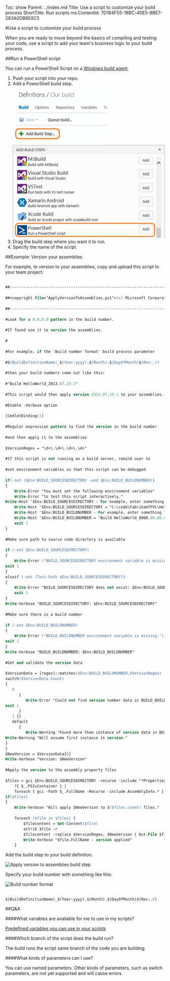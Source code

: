 Toc: show
Parent: ../index.md
Title: Use a script to customize your build process
ShortTitle: Run scripts
ms.ContentId: 7D184F55-18BC-40E5-8BE7-283A0DB8E823

#Use a script to customize your build process

When you are ready to move beyond the basics of compiling and testing your code, use a script to add your team's business logic to your build process.

##Run a PowerShell script

You can run a PowerShell Script on a [Windows build agent](/Library/vs/alm/Build/agents/windows.md).

1.  Push your script into your repo.
2.  Add a PowerShell build step.
    ![Add step](../_shared/_img/BldStepAddBegin.png)![Add PowerShell step](_img/BldScriptPSAdd.png)
3.  Drag the build step where you want it to run.
4.  Specify the name of the script.

##Example: Version your assemblies

For example, to version to your assemblies, copy and upload this script to your team project:

```ps

##-----------------------------------------------------------------------

##<copyright file="ApplyVersionToAssemblies.ps1">(c) Microsoft Corporation. This source is subject to the Microsoft Permissive License. See http://www.microsoft.com/resources/sharedsource/licensingbasics/sharedsourcelicenses.mspx. All other rights reserved.</copyright>

##-----------------------------------------------------------------------

#Look for a 0.0.0.0 pattern in the build number.

#If found use it to version the assemblies.

#

#For example, if the 'Build number format' build process parameter

#$(BuildDefinitionName)_$(Year:yyyy).$(Month).$(DayOfMonth)$(Rev:.r)

#then your build numbers come out like this:

#"Build HelloWorld_2013.07.19.1"

#This script would then apply version 2013.07.19.1 to your assemblies.

#Enable -Verbose option

[CmdletBinding()]

#Regular expression pattern to find the version in the build number

#and then apply it to the assemblies

$VersionRegex = "\d+\.\d+\.\d+\.\d+"

#If this script is not running on a build server, remind user to

#set environment variables so that this script can be debugged

if(-not ($Env:BUILD_SOURCESDIRECTORY -and $Env:BUILD_BUILDNUMBER))
{
    Write-Error "You must set the following environment variables"
    Write-Error "to test this script interactively."
Write-Host '$Env:BUILD_SOURCESDIRECTORY - For example, enter something like:'
    Write-Host '$Env:BUILD_SOURCESDIRECTORY = "C:\code\FabrikamTFVC\HelloWorld"'
    Write-Host '$Env:BUILD_BUILDNUMBER - For example, enter something like:'
    Write-Host '$Env:BUILD_BUILDNUMBER = "Build HelloWorld_0000.00.00.0"'
    exit 1
}

#Make sure path to source code directory is available

if (-not $Env:BUILD_SOURCESDIRECTORY)
{
    Write-Error ("BUILD_SOURCESDIRECTORY environment variable is missing.")
exit 1
}
elseif (-not (Test-Path $Env:BUILD_SOURCESDIRECTORY))
{
    Write-Error "BUILD_SOURCESDIRECTORY does not exist: $Env:BUILD_SOURCESDIRECTORY"
    exit 1
}
Write-Verbose "BUILD_SOURCESDIRECTORY: $Env:BUILD_SOURCESDIRECTORY"

#Make sure there is a build number

if (-not $Env:BUILD_BUILDNUMBER)
{
    Write-Error ("BUILD_BUILDNUMBER environment variable is missing.")
exit 1
}
Write-Verbose "BUILD_BUILDNUMBER: $Env:BUILD_BUILDNUMBER"

#Get and validate the version data

$VersionData = [regex]::matches($Env:BUILD_BUILDNUMBER,$VersionRegex)
switch($VersionData.Count)
{
   0        
      { 
         Write-Error "Could not find version number data in BUILD_BUILDNUMBER."
exit 1
      }
   1 {}
   default 
      { 
         Write-Warning "Found more than instance of version data in BUILD_BUILDNUMBER."
Write-Warning "Will assume first instance is version."
}
}
$NewVersion = $VersionData[0]
Write-Verbose "Version: $NewVersion"

#Apply the version to the assembly property files

$files = gci $Env:BUILD_SOURCESDIRECTORY -recurse -include "*Properties*","My Project" | 
    ?{ $_.PSIsContainer } | 
    foreach { gci -Path $_.FullName -Recurse -include AssemblyInfo.* }
if($files)
{
    Write-Verbose "Will apply $NewVersion to $($files.count) files."

    foreach ($file in $files) {
        $filecontent = Get-Content($file)
        attrib $file -r
        $filecontent -replace $VersionRegex, $NewVersion | Out-File $file
        Write-Verbose "$file.FullName - version applied"
    }


```

Add the build step to your build definition.

![Apply version to assemblies build step](_img/BldScriptPSExmpVerAssembliesBuildStep.png)

Specify your build number with something like this:

![Build number format](_img/BldScriptPSExmpVerAssembliesBuildNumFormat.png)


```

$(BuildDefinitionName)_$(Year:yyyy).$(Month).$(DayOfMonth)$(Rev:.r)
```

##Q&A

####What variables are available for me to use in my scripts?

[Predefined variables you can use in your scripts](variables.md)

####Which branch of the script does the build run?

The build runs the script same branch of the code you are building.

####What kinds of parameters can I use?

You can use named parameters.
Other kinds of parameters, such as switch parameters, are not yet supported and will cause errors.


